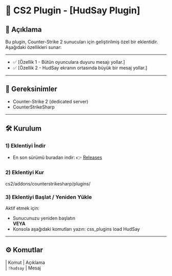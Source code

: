 # 🔫 CS2 Plugin - [HudSay Plugin]

## 📌 Açıklama

Bu plugin, Counter-Strike 2 sunucuları için geliştirilmiş özel bir eklentidir. Aşağıdaki özellikleri sunar:

---

- ✅ [Özellik 1 - Bütün oyunculara duyuru mesajı yollar.]
- ✅ [Özellik 2 - HudSay ekranın ortasında büyük bir mesaj yollar.]

---

## 🧩 Gereksinimler

- Counter-Strike 2 (dedicated server)
- CounterStrikeSharp

---

## 🛠️ Kurulum


### 1) Eklentiyi İndir

- En son sürümü buradan indir:
 👉 [Releases](https://github.com/SwindleR-b/CS2-HudSay)


### 2) Eklentiyi Kur

cs2/addons/counterstrikesharp/plugins/


### 3) Eklentiyi Başlat / Yeniden Yükle

Aktif etmek için:

- Sunucunuzu yeniden başlatın  
  **VEYA**
- Konsola aşağıdaki komutları yazın:
css_plugins load HudSay

---

## ⚙️ Komutlar

| Komut | Açıklama                                                                  
| `!hudsay` | Mesaj
